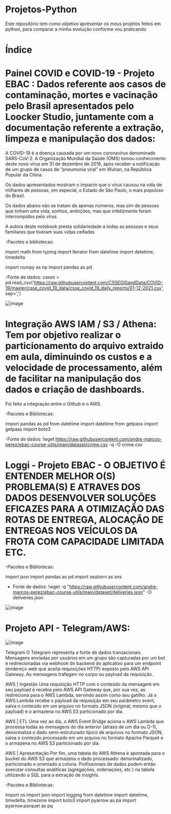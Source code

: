# Projetos-Python
Este repositório tem como objetivo apresentar os meus projetos feitos em python, para comparar a minha evolução conforme vou praticando

# Índice

# Painel COVID e COVID-19 - Projeto EBAC : Dados referente aos casos de contaminação, mortes e vacinação pelo Brasil apresentados pelo Loocker Studio, juntamente com a documentação referente a extração, limpeza e manipulação dos dados:

A COVID-19 é a doença causada por um novo coronavírus denominado SARS-CoV-2. A Organização Mundial da Saúde (OMS) tomou conhecimento deste novo vírus em 31 de dezembro de 2019, após receber a notificação de um grupo de casos de “pneumonia viral” em Wuhan, na República Popular da China.

Os dados apresentados mostram o impacto que o virus causou na vida de milhares de pessoas, em especial, o Estado de São Paulo, o mais populoso do Brasil.

Os dados abaixo não se tratam de apenas números, mas sim de pessoas que tinham uma vida, sonhos, ambições, mas que infelizmente foram interrompidos pelo vírus.

A autora deste notebook presta solidariedade a todas as pessoas e seus familiares que tiveram suas vidas ceifadas

-Pacotes e bibliotecas: 

import math
from typing import Iterator
from datetime import datetime, timedelta

import numpy as np
import pandas as pd

-Fonte de dados: cases = pd.read_csv('https://raw.githubusercontent.com/CSSEGISandData/COVID-19/master/csse_covid_19_data/csse_covid_19_daily_reports/01-12-2021.csv', sep=',')

![image](https://github.com/user-attachments/assets/fc1fb1ec-ae49-48c7-b606-39599e8de9d9)


# Integração AWS IAM / S3 / Athena: Tem por objetivo realizar o particionamento do arquivo extraido em aula, diminuindo os custos e a velocidade de processamento, além de facilitar na manipulação dos dados e criação de dashboards.

Foi feito a integração entre o Github e o AWS. 

-Pacotes e Bibliotecas: 

import pandas as pd
from datetime import datetime
from getpass import getpass
import boto3

-Fonte de dados: !wget https://raw.githubusercontent.com/andre-marcos-perez/ebac-course-utils/main/dataset/crime.csv -q -O crime.csv

# Loggi - Projeto EBAC -  O OBJETIVO É ENTENDER MELHOR O(S) PROBLEMA(S) E ATRAVES DOS DADOS DESENVOLVER SOLUÇÕES EFICAZES PARA A OTIMIZAÇÃO DAS ROTAS DE ENTREGA, ALOCAÇÃO DE ENTREGAS NOS VEÍCULOS DA FROTA COM CAPACIDADE LIMITADA ETC.

-Pacotes e Bibliotecas: 

import json
import pandas as pd
import seaborn as sns

- Fonte de dados: !wget -q "https://raw.githubusercontent.com/andre-marcos-perez/ebac-course-utils/main/dataset/deliveries.json" -O deliveries.json

![image](https://github.com/user-attachments/assets/a743dd20-2adf-4c27-8e23-1ed492b5af7d)


# Projeto API - Telegram/AWS: 

![image](https://github.com/user-attachments/assets/c70520fe-3b4b-410a-8a2d-c9152b67b4a1)

Telegram
O Telegram representa a fonte de dados transacionais. Mensagens enviadas por usuários em um grupo são capturadas por um bot e redirecionadas via webhook do backend do aplicativo para um endpoint (endereço web que aceita requisições HTTP) exposto pelo AWS API Gateway. As mensagens trafegam no corpo ou payload da requisição.

AWS | Ingestão
Uma requisição HTTP com o conteúdo da mensagem em seu payload é recebia pelo AWS API Gateway que, por sua vez, as redireciona para o AWS Lambda, servindo assim como seu gatilho. Já o AWS Lambda recebe o payload da requisição em seu parâmetro event, salva o conteúdo em um arquivo no formato JSON (original, mesmo que o payload) e o armazena no AWS S3 particionado por dia.

AWS | ETL
Uma vez ao dia, o AWS Event Bridge aciona o AWS Lambda que processa todas as mensagens do dia anterior (atraso de um dia ou D-1), denormaliza o dado semi-estruturado típico de arquivos no formato JSON, salva o conteúdo processado em um arquivo no formato Apache Parquet e o armazena no AWS S3 particionado por dia.

AWS | Apresentação
Por fim, uma tabela do AWS Athena é apontada para o bucket do AWS S3 que armazena o dado processado: denormalizado, particionado e orientado a coluna. Profissionais de dados podem então executar consultas analíticas (agregações, ordenações, etc.) na tabela utilizando o SQL para a extração de insights.

-Pacotes e Bibliotecas:

import os
import json
import logging
from datetime import datetime, timedelta, timezone
import boto3
import pyarrow as pa
import pyarrow.parquet as pq


     
